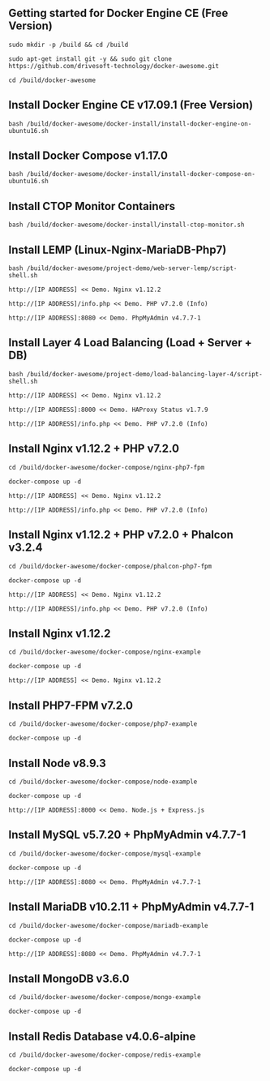 Getting started for Docker Engine CE (Free Version)
---------------------------------------------------

```
sudo mkdir -p /build && cd /build

sudo apt-get install git -y && sudo git clone https://github.com/drivesoft-technology/docker-awesome.git

cd /build/docker-awesome
```


Install Docker Engine CE v17.09.1 (Free Version)
---------------------------------------------------

```
bash /build/docker-awesome/docker-install/install-docker-engine-on-ubuntu16.sh
```


Install Docker Compose v1.17.0
---------------------------------------------------

```
bash /build/docker-awesome/docker-install/install-docker-compose-on-ubuntu16.sh
```


Install CTOP Monitor Containers
---------------------------------------------------

```
bash /build/docker-awesome/docker-install/install-ctop-monitor.sh
```


Install LEMP (Linux-Nginx-MariaDB-Php7)
---------------------------------------------------

```
bash /build/docker-awesome/project-demo/web-server-lemp/script-shell.sh
```

```
http://[IP ADDRESS] << Demo. Nginx v1.12.2

http://[IP ADDRESS]/info.php << Demo. PHP v7.2.0 (Info) 

http://[IP ADDRESS]:8080 << Demo. PhpMyAdmin v4.7.7-1
```



Install Layer 4 Load Balancing (Load + Server + DB)
---------------------------------------------------

```
bash /build/docker-awesome/project-demo/load-balancing-layer-4/script-shell.sh
```

```
http://[IP ADDRESS] << Demo. Nginx v1.12.2

http://[IP ADDRESS]:8000 << Demo. HAProxy Status v1.7.9

http://[IP ADDRESS]/info.php << Demo. PHP v7.2.0 (Info) 
```


Install Nginx v1.12.2 + PHP v7.2.0
---------------------------------------------------

```
cd /build/docker-awesome/docker-compose/nginx-php7-fpm

docker-compose up -d
```

```
http://[IP ADDRESS] << Demo. Nginx v1.12.2

http://[IP ADDRESS]/info.php << Demo. PHP v7.2.0 (Info) 
```


Install Nginx v1.12.2 + PHP v7.2.0 + Phalcon v3.2.4
---------------------------------------------------

```
cd /build/docker-awesome/docker-compose/phalcon-php7-fpm

docker-compose up -d
```

```
http://[IP ADDRESS] << Demo. Nginx v1.12.2

http://[IP ADDRESS]/info.php << Demo. PHP v7.2.0 (Info) 
```


Install Nginx v1.12.2
---------------------------------------------------

```
cd /build/docker-awesome/docker-compose/nginx-example

docker-compose up -d
```

```
http://[IP ADDRESS] << Demo. Nginx v1.12.2
```


Install PHP7-FPM v7.2.0
---------------------------------------------------

```
cd /build/docker-awesome/docker-compose/php7-example

docker-compose up -d
```


Install Node v8.9.3
---------------------------------------------------

```
cd /build/docker-awesome/docker-compose/node-example

docker-compose up -d
```

```
http://[IP ADDRESS]:8000 << Demo. Node.js + Express.js
```


Install MySQL v5.7.20 + PhpMyAdmin v4.7.7-1
---------------------------------------------------

```
cd /build/docker-awesome/docker-compose/mysql-example

docker-compose up -d
```

```
http://[IP ADDRESS]:8080 << Demo. PhpMyAdmin v4.7.7-1
```


Install MariaDB v10.2.11 + PhpMyAdmin v4.7.7-1
---------------------------------------------------

```
cd /build/docker-awesome/docker-compose/mariadb-example

docker-compose up -d
```

```
http://[IP ADDRESS]:8080 << Demo. PhpMyAdmin v4.7.7-1
```


Install MongoDB v3.6.0
---------------------------------------------------

```
cd /build/docker-awesome/docker-compose/mongo-example

docker-compose up -d
```


Install Redis Database v4.0.6-alpine
---------------------------------------------------

```
cd /build/docker-awesome/docker-compose/redis-example

docker-compose up -d
```
